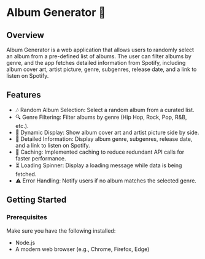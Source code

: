 # Album Generator 🎵

## Overview
Album Generator is a web application that allows users to randomly select an album from a pre-defined list of albums. The user can filter albums by genre, and the app fetches detailed information from Spotify, including album cover art, artist picture, genre, subgenres, release date, and a link to listen on Spotify.

## Features
+ 🎶 Random Album Selection: Select a random album from a curated list.
+ 🔍 Genre Filtering: Filter albums by genre (Hip Hop, Rock, Pop, R&B, etc.).
+ 🎨 Dynamic Display: Show album cover art and artist picture side by side.
+ 📅 Detailed Information: Display album genre, subgenres, release date, and a link to listen on Spotify.
+ 🔄 Caching: Implemented caching to reduce redundant API calls for faster performance.
+ ⏳ Loading Spinner: Display a loading message while data is being fetched.
+ ⚠️ Error Handling: Notify users if no album matches the selected genre.

## Getting Started
### Prerequisites
Make sure you have the following installed:
+ Node.js
+ A modern web browser (e.g., Chrome, Firefox, Edge)
